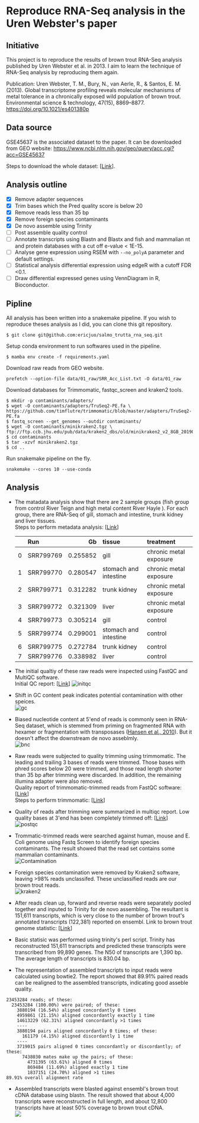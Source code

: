 # Reproduce RNA-Seq analysis in the Uren Webster's paper
## Initiative
This project is to reproduce the results of brown trout RNA-Seq analysis published by Uren Webster et al. in 2013. I aim to learn the technique of RNA-Seq analysis by reproducing them again.

Publication:
Uren Webster, T. M., Bury, N., van Aerle, R., & Santos, E. M. (2013). Global transcriptome profiling reveals molecular mechanisms of metal tolerance in a chronically exposed wild population of brown trout. Environmental science & technology, 47(15), 8869–8877. https://doi.org/10.1021/es401380p  


##  Data source
GSE45637 is the associated dataset to the paper. It can be downloaded from GEO website:
https://www.ncbi.nlm.nih.gov/geo/query/acc.cgi?acc=GSE45637

Steps to download the whole dataset: [[Link](notebooks/obtain_raw_reads_from_GEO.md)].

## Analysis outline
- [x] Remove adapter sequences  
- [x] Trim bases which the Pred quality score is below 20
- [x] Remove reads less than 35 bp  
- [x] Remove foreign species contaminants
- [x] De novo assemble using Trinity
- [ ] Post assemble quality control 
- [ ] Annotate transcripts using Blastn and Blastx and fish and mammalian nt and protein databases with a cut off e-value < 1E-15.  
- [ ] Analyse gene expression using RSEM with `--no_polyA` parameter and default settings.  
- [ ] Statistical analysis differential expression using edgeR with a cutoff FDR <0.1.  
- [ ] Draw differential expressed genes using VennDiagram in R, Bioconductor.  

## Pipline
All analysis has been written into a snakemake pipeline. If you wish to reproduce theses analysis as I did, you can clone this git repository.  
```
$ git clone git@github.com:ericjuo/salmo_trutta_rna_seq.git
```  
Setup conda environment to run softwares used in the pipeline.
```
$ mamba env create -f requirements.yaml
```  
Download raw reads from GEO website.
```
prefetch --option-file data/01_raw/SRR_Acc_List.txt -O data/01_raw
```

Download databases for Trimmomatic, fastqc_screen and kraken2 tools. 
```
$ mkdir -p contaminants/adapters/
$ wget -O contaminants/adapters/TruSeq2-PE.fa \ 
https://github.com/timflutre/trimmomatic/blob/master/adapters/TruSeq2-PE.fa
$ fastq_screen --get_genomes --outdir contaminants/
$ wget -O contaminants/minikraken2.tgz \ 
ftp://ftp.ccb.jhu.edu/pub/data/kraken2_dbs/old/minikraken2_v2_8GB_201904.tgz
$ cd contaminants
$ tar -xzvf minikraken2.tgz
$ cd ..
```  
Run snakemake pipeline on the fly.
```
snakemake --cores 10 --use-conda 
```

##  Analysis
-   The matadata analysis show that there are 2 sample groups (fish group from control River Teign and high metal content River Hayle ). For each group, there are RNA-Seq of gill, stomach and intestine, trunk kidney and liver tissues.  
Steps to perform metadata analysis: [[Link](notebooks/metadata_analysis.ipynb)]  

    |    | Run       |       Gb | tissue                | treatment              |
    |---:|:----------|---------:|:----------------------|:-----------------------|
    |  0 | SRR799769 | 0.255852 | gill                  | chronic metal exposure |
    |  1 | SRR799770 | 0.280547 | stomach and intestine | chronic metal exposure |
    |  2 | SRR799771 | 0.312282 | trunk kidney          | chronic metal exposure |
    |  3 | SRR799772 | 0.321309 | liver                 | chronic metal exposure |
    |  4 | SRR799773 | 0.305214 | gill                  | control                |
    |  5 | SRR799774 | 0.299001 | stomach and intestine | control                |
    |  6 | SRR799775 | 0.272784 | trunk kidney          | control                |
    |  7 | SRR799776 | 0.338982 | liver                 | control                |  


-   The initial qualtiy of these raw reads were inspected using FastQC and MultiQC software.  
    Initial QC report: [[Link](https://htmlpreview.github.io/?https://github.com/ericjuo/salmo_trutta_rna_seq/blob/master/report/initial_multiqc/raw_read_multiqc_report.html)]
    ![initqc](report/initial_multiqc/fastqc_per_base_sequence_quality_plot.png)
    

- Shift in GC content peak indicates potential contamination with other speices.  
![gc](./data/02_intermediate/SRR799769_1_fastqc_gc.png)  

-   Biased nucleotide content at 5'end of reads is commonly seen in RNA-Seq dataset, which is stemmed from priming on fragmented RNA with hexamer or fragmentation with transposases ([Hansen et al., 2010](https://academic.oup.com/nar/article/38/12/e131/2409775)). But it doesn't affect the downstream de novo asseblmly.  
![bnc](./data/02_intermediate/SRR799769_1_fastqc.png)

- Raw reads were subjected to quality trimming using trimmomatic. The leading and trailing 3 bases of reads were trimmed. Those bases with phred scores below 20 were trimmed, and those read length shorter than 35 bp after trimming were discarded. In addition, the remaining illumina adapter were also removed.    
Quality report of trimmomatic-trimmed reads from FastQC software: [[Link](https://htmlpreview.github.io/?https://github.com/ericjuo/salmo_trutta_rna_seq/blob/master/data/02_intermediate/SRR799770_1_paired_trimmomatic_fastqc.html)]  
Steps to perform trimmomatic: [[Link](./notebooks/quality_trimming_using_trimmomatic.md)]

- Quality of reads after trimming were summarized in multiqc report. Low quality bases at 3'end has been completely trimmed off: [[Link](https://htmlpreview.github.io/?https://github.com/ericjuo/salmo_trutta_rna_seq/blob/master/report/post_trim_multiqc/trimmomatic_trim_multiqc_report.html)]  
![postqc](report/post_trim_multiqc/fastqc_per_base_sequence_quality_plot.png)

- Trommatic-trimmed reads were searched against human, mouse and E. Coli genome using Fastq Screen to identify foreign species contaminants. The result showed that the read set contains some mammalian contaminants.  
![Contamination](report/pre_fastq_screen/SRR799769_1_paired_trimmomatic_screen.png)  

- Foreign species contamination were removed by Kraken2 software, leaving >98% reads unclassifed. These unclassified reads are our brown trout reads.    
![kraken2](report/post_fastq_screen/SRR799769_unclassified_1_screen.png)  

- After reads clean up, forward and reverse reads were separately pooled together and inputed to Trinity for de novo assembling. The resultant is 151,611 transcripts, which is very close to the number of brown trout's annotated transcripts (122,381) reported on ensembl. 
Link to brown trout genome statistic: [[Link](https://asia.ensembl.org/Salmo_trutta/Info/Annotation)]  

- Basic statisic was performed using trinity's perl script. Trinity has reconstructed 151,611 transcripts and predicted these transcripts were transcribed from 99,890 genes. The N50 of transcripts are 1,390 bp. The average length of transcripts is 830.04 bp.

- The representation of assembled transcripts to input reads were calculated using bowtie2. The report showed that 89.91% paired reads can be realigned to the assembled transcripts, indicating good asseble quality.  
```
23453284 reads; of these:
  23453284 (100.00%) were paired; of these:
    3880194 (16.54%) aligned concordantly 0 times
    4959861 (21.15%) aligned concordantly exactly 1 time
    14613229 (62.31%) aligned concordantly >1 times
    ----
    3880194 pairs aligned concordantly 0 times; of these:
      161179 (4.15%) aligned discordantly 1 time
    ----
    3719015 pairs aligned 0 times concordantly or discordantly; of these:
      7438030 mates make up the pairs; of these:
        4731395 (63.61%) aligned 0 times
        869484 (11.69%) aligned exactly 1 time
        1837151 (24.70%) aligned >1 times
89.91% overall alignment rate
```

- Assembled transcripts were blasted against ensembl's brown trout cDNA database using blastn. The result showed that about 4,000 transcripts were reconstructed in full length, and about 12,800 transcripts have at least 50% coverage to brown trout cDNA.  
![](report/trinitystats/full_len_brown_trout_cDNA.jpg)

